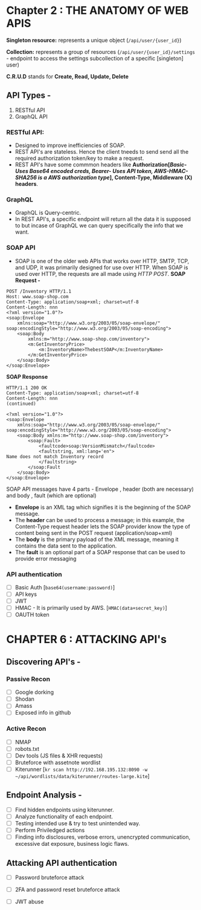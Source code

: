# Chapter 2 : THE ANATOMY OF WEB APIS

**Singleton resource:**  represents a unique object (`/api/user/{user_id}`)

**Collection:** represents a group of resources (`/api/user/{user_id}/settings` - endpoint to access the settings subcollection of a specific [singleton] user)

**C.R.U.D** stands for **Create, Read, Update, Delete**

## API Types -

1. RESTful API
2. GraphQL API

### RESTful API:

- Designed to improve inefficiencies of SOAP.
- REST API's are stateless. Hence the client tneeds to send send all the required authorization token/key to make a request.
- REST API's have some commmon headers like **Authorization[_Basic- Uses Base64 encoded creds, Bearer- Uses API token, AWS-HMAC-SHA256 is a AWS authorization type_], Content-Type, Middleware (X) headers**.

### GraphQL

- GraphQL is Query-centric.
- In REST API's, a specific endpoint will return all the data it is supposed to but incase of GraphQL we can query specifically the info that we want.

### SOAP API

- SOAP is one of the older web APIs that works over HTTP, SMTP, TCP, and UDP, it was primarily designed for use over HTTP. When SOAP is used over HTTP, the requests are all made using _HTTP POST_.
**SOAP Request -**
```http
POST /Inventory HTTP/1.1
Host: www.soap-shop.com
Content-Type: application/soap+xml; charset=utf-8
Content-Length: nnn
<?xml version="1.0"?>
<soap:Envelope
	xmlns:soap="http://www.w3.org/2003/05/soap-envelope/"
soap:encodingStyle="http://www.w3.org/2003/05/soap-encoding">
	<soap:Body
		xmlns:m="http://www.soap-shop.com/inventory">
		<m:GetInventoryPrice>
			<m:InventoryName>ThebestSOAP</m:InventoryName>
		</m:GetInventoryPrice>
	</soap:Body>
</soap:Envelope>
```

**SOAP Response**
```http
HTTP/1.1 200 OK
Content-Type: application/soap+xml; charset=utf-8
Content-Length: nnn
(continued)

<?xml version="1.0"?>
<soap:Envelope
	xmlns:soap="http://www.w3.org/2003/05/soap-envelope/"
soap:encodingStyle="http://www.w3.org/2003/05/soap-encoding">
	<soap:Body xmlns:m="http://www.soap-shop.com/inventory">
		<soap:Fault>
			<faultcode>soap:VersionMismatch</faultcode>
			<faultstring, xml:lang='en">
Name does not match Inventory record
			</faultstring>
		</soap:Fault
	</soap:Body>
</soap:Envelope>
```
SOAP API messages have 4 parts - Envelope , header (both are necessary) and body , fault (which are optional)

- **Envelope** is an XML tag which signifies it is the beginning of the SOAP message.
- The **header** can be used to process a message; in this example, the Content-Type request header lets the SOAP provider know the type of content being sent in the POST request (application/soap+xml)
- The **body** is the primary payload of the XML message, meaning it contains the data sent to the application.
- The **fault** is an optional part of a SOAP response that can be used to provide error messaging

### API authentication

- [ ] Basic Auth [`base64(username:password)`]
- [ ] API keys
- [ ] JWT
- [ ] HMAC - It is primarily used by AWS. [`HMAC(data+secret_key)`]
- [ ] OAUTH token

# CHAPTER 6 : ATTACKING API's

## Discovering API's -

### Passive Recon

- [ ] Google dorking
- [ ] Shodan
- [ ] Amass
- [ ] Exposed info in github

### Active Recon

- [ ] NMAP
- [ ] robots.txt
- [ ] Dev tools (JS files & XHR requests)
- [ ] Bruteforce with assetnote wordlist
- [ ] Kiterunner [`kr scan http://192.168.195.132:8090 -w ~/api/wordlists/data/kiterunner/routes-large.kite`]

## Endpoint Analysis -

- [ ] Find hidden endpoints using kiterunner.
- [ ] Analyze functionality of each endpoint.
- [ ] Testing intended use & try to test unintended way.
- [ ] Perform Priviledged actions
- [ ] Finding info disclosures, verbose errors, unencrypted communication, excessive dat exposure, business logic flaws.

## Attacking API authentication

- [ ] Password bruteforce attack
- [ ] 2FA and password reset bruteforce attack
- [ ] JWT abuse


